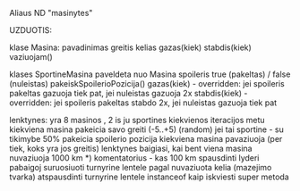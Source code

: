 Aliaus ND "masinytes" 


UZDUOTIS:

klase Masina:
pavadinimas
greitis
kelias
gazas(kiek)
stabdis(kiek)
vaziuojam()

klases SportineMasina paveldeta nuo Masina
spoileris true (pakeltas) / false (nuleistas)
pakeiskSpoilerioPozicija()
gazas(kiek) - overridden: jei spoileris pakeltas gazuoja tiek pat, jei nuleistas gazuoja 2x
stabdis(kiek) - overridden: jei spoileris pakeltas stabdo 2x, jei nuleistas gazuoja tiek pat


lenktynes:
yra 8 masinos , 2 is ju sportines
kiekvienos iteracijos metu
kiekviena masina pakeicia savo greiti (-5..+5) (random)
jei tai sportine - su tikimybe 50% pakeicia spoilerio pozicija
kiekviena masina pavaziuoja (per tiek, koks yra jos greitis)
lenktynes baigiasi, kai bent viena masina nuvaziuoja 1000 km
*) komentatorius - kas 100 km spausdinti lyderi
pabaigoj suruosiuoti turnyrine lentele pagal nuvaziuota kelia (mazejimo tvarka)
atspausdinti turnyrine lentele
instanceof
kaip iskviesti super metoda
